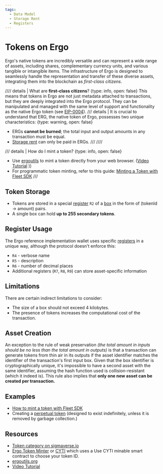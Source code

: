 ```yaml
---
tags:
  - Data Model
  - Storage Rent
  - Registers
---
```


# Tokens on Ergo

Ergo's native tokens are incredibly versatile and can represent a wide range of assets, including shares, complementary currency units, and various tangible or intangible items. The infrastructure of Ergo is designed to seamlessly handle the representation and transfer of these diverse assets, integrating them into the blockchain as *first-class citizens*.

//// details | What are  **first-class citizens**? 
    {type: info, open: false}
This means that tokens in Ergo are not just metadata attached to transactions, but they are deeply integrated into the Ergo protocol. They can be manipulated and managed with the same level of support and functionality as the native Ergo token (see [EIP-0004](eip4.md)).
/// details | It is crucial to understand that ERG, the native token of Ergo, possesses two unique characteristics:
    {type: warning, open: false}
- ERGs **cannot be burned**; the total input and output amounts in any transaction must be equal.
- [Storage rent](rent.md) can only be paid in ERGs.
///
////

/// details | How do I mint a token?
    {type: info, open: false}
- Use [ergoutils](https://ergoutils.org/#/token) to mint a token directly from your web browser. ([Video Tutorial](https://www.youtube.com/watch?v=I3R6_PceM1k)
))
- For programmatic token minting, refer to this guide: [Minting a Token with Fleet SDK](https://fleet-sdk.github.io/docs/transaction-building#step-4-2-mint-a-token)
///

## Token Storage

- Tokens are stored in a special [register](registers.md) `R2` of a [box](box.md) in the form of (tokenId -> amount) pairs.
- A single box can hold **up to 255 secondary tokens**.


## Register Usage

The Ergo reference implementation wallet uses specific [registers](registers.md) in a unique way, although the protocol doesn't enforce this:

* `R4` - verbose name
* `R5` - description
* `R6` - number of decimal places
* Additional registers (`R7`, `R8`, `R9`) can store asset-specific information


## Limitations

There are certain indirect limitations to consider:

- The size of a box should not exceed 4 kilobytes.
- The presence of tokens increases the computational cost of the transaction.

## Asset Creation

An exception to the rule of weak preservation *(the total amount in inputs should be no less than the total amount in outputs)* is that a transaction can generate tokens from thin air in its outputs if the asset identifier matches the identifier of the transaction's first input box. Given that the box identifier is cryptographically unique, it's impossible to have a second asset with the same identifier, assuming the hash function used is collision-resistant (which it indeed is). This rule also implies that **only one new asset can be created per transaction.**

## Examples

- [How to mint a token with Fleet SDK](https://fleet-sdk.github.io/docs/transaction-building#step-4-2-mint-a-token)
- Creating a [perpetual token](perpetual.md) (designed to exist indefinitely, unless it is removed by garbage collection.)

## Resources

- [Token category on sigmaverse.io](https://sigmaverse.io/all-projects/?category=Tokens)
- [Ergo Token Minter](https://thierrym1212.github.io/tokenminter/index.html) or [CYTI](https://thierrym1212.github.io/cyti/index.html) which uses a Use CYTI minable smart contract to choose your token ID.
- [ergoutils.org](https://ergoutils.org/#/token)
- [Video Tutorial](https://www.youtube.com/watch?v=I3R6_PceM1k)



